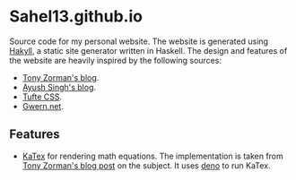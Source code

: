 # Sahel13.github.io

Source code for my personal website. The website is generated using
[Hakyll](https://jaspervdj.be/hakyll/index.html), a static site generator
written in Haskell. The design and features of the website are heavily inspired
by the following sources:

- [Tony Zorman's blog](https://tony-zorman.com/).
- [Ayush Singh's blog](https://github.com/11DE784A/11DE784A.github.io).
- [Tufte CSS](https://edwardtufte.github.io/tufte-css/).
- [Gwern.net](https://gwern.net/).

## Features

- [KaTex](https://katex.org/) for rendering math equations. The implementation is taken from [Tony Zorman's blog post](https://tony-zorman.com/posts/katex-with-hakyll.html) on the subject. It uses [deno](https://deno.com/) to run KaTex.
